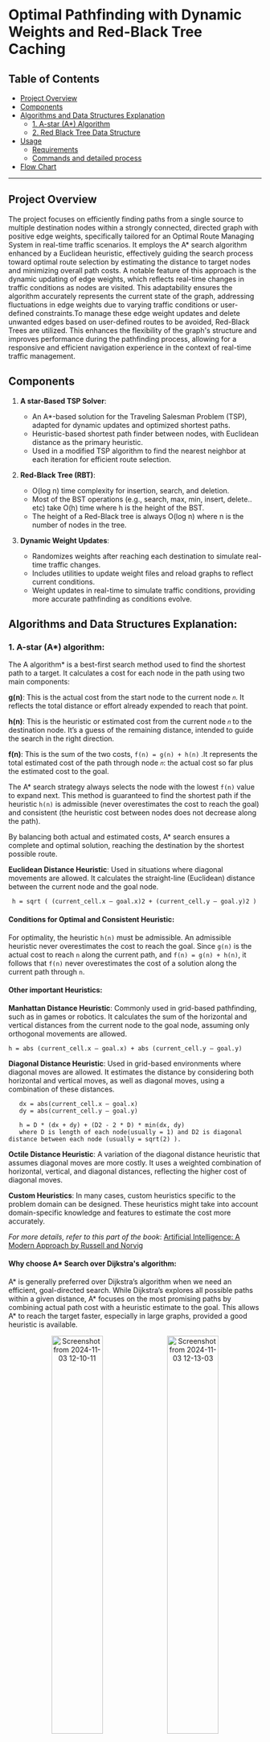 # Optimal Pathfinding with Dynamic Weights and Red-Black Tree Caching

## Table of Contents

- [Project Overview](#project-overview)
- [Components](#components)
- [Algorithms and Data Structures Explanation](#algorithms-and-data-structures-explanation)
  - [1. A-star (A*) Algorithm](#1-a-star-a-algorithm)
  - [2. Red Black Tree Data Structure](#2-red-black-tree-data-structure)
- [Usage](#usage)
  - [Requirements](#requirements)
  - [Commands and detailed process](#commands-and-detailed-process)
- [Flow Chart](#flow-chart)

---

## Project Overview

The project focuses on efficiently finding paths from a single source to multiple destination nodes within a strongly connected, directed graph with positive edge weights, specifically tailored for an Optimal Route Managing System in real-time traffic scenarios. It employs the A* search algorithm enhanced by a Euclidean heuristic, effectively guiding the search process toward optimal route selection by estimating the distance to target nodes and minimizing overall path costs. A notable feature of this approach is the dynamic updating of edge weights, which reflects real-time changes in traffic conditions as nodes are visited. This adaptability ensures the algorithm accurately represents the current state of the graph, addressing fluctuations in edge weights due to varying traffic conditions or user-defined constraints.To manage these edge weight updates and delete unwanted edges based on user-defined routes to be avoided, Red-Black Trees are utilized. This enhances the flexibility of the graph's structure and improves performance during the pathfinding process, allowing for a responsive and efficient navigation experience in the context of real-time traffic management.

## Components

1. **A star-Based TSP Solver**:
   - An A*-based solution for the Traveling Salesman Problem (TSP), adapted for dynamic updates and optimized shortest paths.
   - Heuristic-based shortest path finder between nodes, with Euclidean distance as the primary heuristic.
   - Used in a modified TSP algorithm to find the nearest neighbor at each iteration for efficient route selection.

2. **Red-Black Tree (RBT)**:
   - O(log n) time complexity for insertion, search, and deletion.
   - Most of the BST operations (e.g., search, max, min, insert, delete.. etc) take O(h) time where h is the height of the BST.
   - The height of a Red-Black tree is always O(log n) where n is the number of nodes in the tree.

3. **Dynamic Weight Updates**:
   - Randomizes weights after reaching each destination to simulate real-time traffic changes.
   - Includes utilities to update weight files and reload graphs to reflect current conditions.
   - Weight updates in real-time to simulate traffic conditions, providing more accurate pathfinding as conditions evolve.

## Algorithms and Data Structures Explanation:

### 1. A-star (A\*) algorithm: 

The A algorithm* is a best-first search method used to find the shortest path to a target. It calculates a cost for each node in the path using two main components:

**g(n)**: This is the actual cost from the start node to the current node `𝑛`. It reflects the total distance or effort already expended to reach that point.

**h(n)**: This is the heuristic or estimated cost from the current node `𝑛` to the destination node. It’s a guess of the remaining distance, intended to guide the search in the right direction.

**f(n)**: This is the sum of the two costs, `f(n) = g(n) + h(n)` .It represents the total estimated cost of the path through node `𝑛`: the actual cost so far plus the estimated cost to the goal.

The A* search strategy always selects the node with the lowest `f(n)` value to expand next. This method is guaranteed to find the shortest path if the heuristic `h(n)` is admissible (never overestimates the cost to reach the goal) and consistent (the heuristic cost between nodes does not decrease along the path).

By balancing both actual and estimated costs, A* search ensures a complete and optimal solution, reaching the destination by the shortest possible route.

**Euclidean Distance Heuristic**: Used in situations where diagonal movements are allowed. It calculates the straight-line (Euclidean) distance between the current node and the goal node. 
```
 h = sqrt ( (current_cell.x – goal.x)2 + (current_cell.y – goal.y)2 )
```

#### Conditions for Optimal and Consistent Heuristic:

For optimality, the heuristic `h(n)` must be admissible. An admissible heuristic never overestimates the cost to reach the goal. Since `g(n)` is the actual cost to reach `n` along the current path, and `f(n) = g(n) + h(n)`, it follows that `f(n)` never overestimates the cost of a solution along the current path through `n`.

#### Other important Heuristics:
**Manhattan Distance Heuristic**: Commonly used in grid-based pathfinding, such as in games or robotics. It calculates the sum of the horizontal and vertical distances from the current node to the goal node, assuming only orthogonal movements are allowed.
```
h = abs (current_cell.x – goal.x) + abs (current_cell.y – goal.y)
```

**Diagonal Distance Heuristic**: Used in grid-based environments where diagonal moves are allowed. It estimates the distance by considering both horizontal and vertical moves, as well as diagonal moves, using a combination of these distances.
```
   dx = abs(current_cell.x – goal.x)
   dy = abs(current_cell.y – goal.y)
   
   h = D * (dx + dy) + (D2 - 2 * D) * min(dx, dy)
   where D is length of each node(usually = 1) and D2 is diagonal distance between each node (usually = sqrt(2) ). 
```

**Octile Distance Heuristic**: A variation of the diagonal distance heuristic that assumes diagonal moves are more costly. It uses a weighted combination of horizontal, vertical, and diagonal distances, reflecting the higher cost of diagonal moves.

**Custom Heuristics**: In many cases, custom heuristics specific to the problem domain can be designed. These heuristics might take into account domain-specific knowledge and features to estimate the cost more accurately.

_For more details, refer to this part of the book_: [Artificial Intelligence: A Modern Approach by Russell and Norvig](https://people.engr.tamu.edu/guni/csce421/files/AI_Russell_Norvig.pdf#page=111)

#### Why choose A* Search over Dijkstra's algorithm:
A* is generally preferred over Dijkstra’s algorithm when we need an efficient, goal-directed search. While Dijkstra’s explores all possible paths within a given distance, A* focuses on the most promising paths by combining actual path cost with a heuristic estimate to the goal. This allows A* to reach the target faster, especially in large graphs, provided a good heuristic is available.

<p align="center">
  <img src="https://github.com/user-attachments/assets/b93bb35b-1c43-4ba7-b13e-f3d72d418e70" alt="Screenshot from 2024-11-03 12-10-11" width="45%">
  <img src="https://github.com/user-attachments/assets/5472306c-22fd-4537-b05b-dd2a8caf01d4" alt="Screenshot from 2024-11-03 12-13-03" width="45%">

 _This above image depicts how effective A* search algorithm performs over dijkstra's when a source and destination is fixed_
</p>

### 2. Red Black Tree Data Structure: 
The Red-Black Tree is a balanced binary search tree (BST) that ensures O(log n) complexity for insertion, deletion, and search operations. Unlike regular BSTs, which can degrade to O(n) time in worst cases (like a skewed tree), a Red-Black Tree maintains a balanced structure, making it highly efficient for dynamic datasets.

#### Self Balancing property:
The self balancing property is solely responsible for a RB Tree to perform operations in O(log n) complexity including the worst cases.
 
 - Node Color: Each node is either red or black.
 - Root Property: The root of the tree is always black.
 - Red Property: Red nodes cannot have red children (no two consecutive red nodes on any path).
 - Black Property: Every path from a node to its descendant null nodes (leaves) has the same number of black nodes.
 - Leaf Property: All leaves (NIL nodes) are black.

To uphold these properties, Red-Black Trees utilize rotations and recoloring during inserts and deletes. After each insertion or deletion, the tree checks for property violations and applies either a left or right rotation, alongside recoloring, to restore balance.
 
#### RB Tree Usage in this Project:
When multiple destinations are input by the user, our project allows users to specify certain edges to avoid, enhancing user control over the path.

##### Purpose: 
To efficiently manage this functionality, we delete specific edges from the graph, as requested by the user.

##### Why RB Tree?  
We store the graph data from graph_data.csv in a Red-Black Tree to ensure that searches and deletions of user-specified “avoided edges” are handled in 
𝑂(log 𝑛) time, a significant improvement over the linear O(n) time complexity.

##### Structuring Graph as RB Tree:
- Edge Structure: Each edge has three attributes: `node1`, `node2`, and `weight`.
- RB Tree Node Design: Each `RB_Node` in the Red-Black Tree represents an edge and stores these attributes.
- To keep the Red-Black Tree ordered, each node needs a unique property for comparison. Here, we use `node1` as the main attribute for sorting. If two edges have the same `node1`, we then 
compare their `node2` values. This two-level comparison guarantees that each `RB_Node` is unique because the graph only allows one direct edge from `node1` to `node2`.

## Usage   

### Requirements:
- **Compiler**: GCC or similar with support for C99 or above.
- **Libraries**: Standard libraries (`stdio.h`, `stdlib.h`, `math.h`, `limits.h`, `time.h`) included.

### Commands and detailed process:
1. **Clone the GitHub repository and navigate to the project directory:**
   ```
   git clone https://github.com/PolisettyTharunSai/project---optimal-route-managing-system.git
   cd project---optimal-route-managing-system
   ```
2. **Input file description**
- The repository itself contains an input file named `graph_data.csv`.
- For giving custom inputs follow these commands.
  ```
  vim graph_data.csv
  ```
  here you would see the original input file data, copy and paste in other file if required.
  - To add a directed *edge from node1 to node2* with a *weight of w*.  
  -  ```
     <node1>,<node2>,<w>
     ```
   ### Example (the file should look like this):
     ```
      0,1,10
      0,2,7
      0,3,15
      0,4,6
      1,0,12
      1,2,3
      1,3,11
      1,4,8
      2,0,14
      2,1,1
      2,3,4
      2,4,13
      3,0,5
      3,1,17
      3,2,2
      3,4,10
      4,0,8
      4,1,16
      4,2,1
      4,3,9
     ```
3. **Compiling the Code**
   ```
   gcc -o main main.c -lm
   ```
4. **Run the code**
   ```
   ./main
   ```
5. **Output description:**
   The Program promises to output the Total minimum path cost to cover all the destinations and the Optimal path through which the minimum cost is obtained.
Output also include warnings for any violations occured during the input.

Here is an example testcase for better understanding of input formatting and output expectation.

   ```
      Enter the number of edges to exclude: 0
      Enter the source city (0 to 1999): 3
      Enter the number of destinations: 1
      Enter the destination cities (0 to 1999):
      Destination 1: 1
      Path: 3 -> 2 -> 1
      Total minimal path cost to cover all destinations: 3
   ```

When we have executed the command once you would observe there will be a change of edge weights in `graph_data.csv` file. Which simulates the dynamic traffic updation by randomly assigning weights.
Please check the `graph_data.csv` again to check wheter the intended input is present or not.

   ```
      Enter the number of edges to exclude: 1
      Enter edge to exclude (node1,node2): 3,2
      Enter the source city (0 to 1999): 3
      Enter the number of destinations: 1
      Enter the destination cities (0 to 1999):
      Destination 1: 1
      Path: 3 -> 4 -> 2 -> 1
      Total minimal path cost to cover all destinations: 12
   ```
Again running for the original `graph_data.csv` this time excluding an edge from 3 to 2 which makes the shortest path changed from the first case. 

## Flow chart: 
Our project focuses on identifying the nearest destination from the current node by utilizing the A* search algorithm. This process is repeated iteratively until all destination nodes have been visited. The flowchart below provides a clearer and more representation of this approach, illustrating the inputs and outputs involved in the overall process.
   
![Flowchart (1)](https://github.com/user-attachments/assets/01801169-5646-41ae-b790-5e2abcd952cb)
